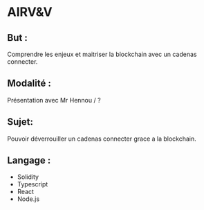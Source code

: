 # AIRV&V

## But :

Comprendre les enjeux et maitriser la blockchain avec un cadenas connecter.

## Modalité :

Présentation avec Mr Hennou / ?

## Sujet:

Pouvoir déverrouiller un cadenas connecter grace a la blockchain.

## Langage :

- Solidity
- Typescript
- React
- Node.js
